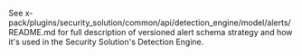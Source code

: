 See x-pack/plugins/security_solution/common/api/detection_engine/model/alerts/README.md for full description of versioned alert schema strategy and how it's used in the Security Solution's Detection Engine.
